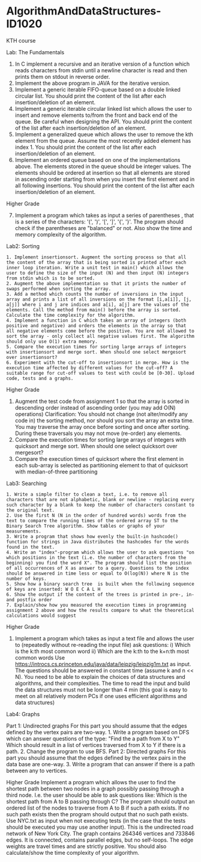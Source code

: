 # AlgorithmAndDataStructures-ID1020
KTH course

Lab: The Fundamentals

   1. In C implement a recursive and an iterative version of a function which reads characters from stdin until a newline character is read and then prints them on stdout in reverse order.
   2. Implement the above program in JAVA for the iterative version.
   3. Implement a generic iterable FIFO-queue based on a double linked circular list. You should print the content of the list after each insertion/deletion of an element.
   4. Implement a generic iterable circular linked list which allows the user to insert and remove elements to/from the front and back end of the queue. Be careful when designing the API. You should print the content of the list after each insertion/deletion of an element.
   5. Implement a generalized queue which allows the user to remove the kth element from the queue. Assume the most recently added element has index 1. You should print the content of the list after each insertion/deletion of an element.
   6. Implement an ordered queue based on one of the implementations above. The elements stored in the queue should be integer values. The elements should be ordered at insertion so that all elements are stored in ascending order starting from when you insert the first element and in all following insertions. You should print the content of the list after each insertion/deletion of an element.
   
   Higher Grade
   
   7. Implement a program which takes as input a series of parentheses , that is a series of the characters: '(', ')', '[', ']', '{', '}'. The program should check if the parentheses are "balanced" or not. Also show the time and memory complexity of the algorithm.


Lab2: Sorting

    1. Implement insertionsort. Augment the sorting process so that all the content of the array that is being sorted is printed after each inner loop iteration. Write a unit test in main() which allows the user to define the size of the input (N) and then input (N) integers from stdin which is to be sorted.
    2. Augment the above implementation so that it prints the number of swaps performed when sorting the array.
    3. Add a method which counts the number of inversions in the input array and prints a list of all inversions on the format [i,a[i]], [j, a[j]] where i and j are indices and a[i], a[j] are the values of the elements. Call the method from main() before the array is sorted. Calculate the time complexity for the algorithm.
    4. Implement a function in C which takes an array of integers (both positive and negative) and orders the elements in the array so that all negative elements come before the positive. You are not allowed to sort the array - only collect all negative values first. The algorithm should only use O(1) extra memory.
    5. Compare the execution times for sorting large arrays of integers with insertionsort and merge sort. When should one select mergesort over insertionsort?
    6. Experiment with the cut-off to insertionsort in merge. How is the execution time affected by different values for the cut-off? A suitable range for cut-off values to test with could be [0-30]. Upload code, tests and a graphs.
    
  Higher Grade

   1. Augment the test code from assignment 1 so that the array is sorted in descending order instead of ascending order (you may add O(N) operations)
    Clarification: You should not change (not alter/modify any code in) the sorting method, nor should you sort the array an extra time. You may traverse the array once before sorting and once after sorting. During these traversals you may not move (re-order) any elements.
   2. Compare the execution times for sorting large arrays of integers with quicksort and merge sort. When should one select quicksort over mergesort?
   3. Compare the execution times of quicksort where the first element in each sub-array is selected as partitioning element to that of quicksort with median-of-three partitioning
   
   
Lab3: Searching

    1. Write a simple filter to clean a text, i.e. to remove all characters that are not alphabetic, blank or newline - replacing every such character by a blank to keep the number of characters constant to the original text.
    2. Use the first N (N in the order of hundred words) words from the text to compare the running times of the ordered array ST to the Binary Search Tree algorithm. Show tables or graphs of your measurements.
    3. Write a program that shows how evenly the built-in hashcode() function for strings in Java distributes the hashcodes for the words found in the text.
    4. Write an "index"-program which allows the user to ask questions "on which positions in the text (i.e. the number of characters from the beginning) you find the word X". The program should list the position of all occurrences of X as answer to a query. Questions to the index should be answered in time less or equal to O(log(N)) where N is the number of keys.  
    5. Show how a binary search tree  is built when the following sequence of keys are inserted: W O E C A L H
    6. Show the output if the content of the trees is printed in pre-, in- and postfix order
    7. Explain/show how you measured the execution times in programming assignment 2 above and how the results compare to what the theoretical calculations would suggest
 
  Higher Grade
  1. Implement a program which takes as input a text file and allows the user to (repeatedly without re-reading the input file) ask questions: 
     i) Which is the k:th most common word
     ii) Which are the k:th to the k+n:th most common words
Use https://introcs.cs.princeton.edu/java/data/leipzig/leipzig1m.txt  as input. The questions should be answered in constant time (assume k and n << N). You need to be able to explain the choices of data structures and algorithms, and their complexities. The time to read the input and build the data structures must not be longer than 4 min (this goal is easy to meet on all relatively modern PCs if one uses efficient algorithms and data structures)


Lab4: Graphs 

Part 1: Undirected graphs 
  For this part you should assume that the edges defined by the vertex pairs are two-way.
    1. Write a program based on DFS which can answer questions of the type: "Find the a path from X to Y" Which should result in a list of vertices traversed from         X to Y if there is a path.
    2. Change the program to use BFS.
Part 2: Directed graphs
  For this part you should assume that the edges defined by the vertex pairs in the data base are one-way.
     3. Write a program that can answer if there is a path between any to vertices.
     
 Higher Grade
 Implement a program which allows the user to find the shortest path between two nodes in a graph possibly passing through a third node. I.e. the user should be able to ask questions like:
Which is the shortest path from A to B passing through C? 
The program should output an ordered list of the nodes to traverse from A to B if such a path exists. If no such path exists then the program should output that no such path exists.
Use NYC.txt as input when not executing tests (in the case that the tests should be executed you may use another input). This is the undirected road network of New York City. The graph contains 264346 vertices and 733846 edges. It is connected, contains parallel edges, but no self-loops. The edge weights are travel times and are strictly positive. You should also calculate/show the time complexity of your algorithm.

